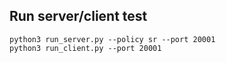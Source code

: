 ## Run server/client test
```
python3 run_server.py --policy sr --port 20001
python3 run_client.py --port 20001
```
